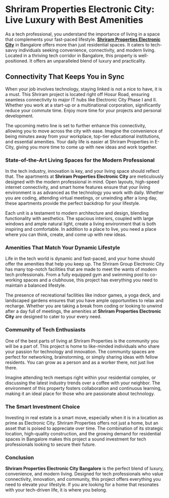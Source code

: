 # Shriram Properties Electronic City: Live Luxury with Best Amenities

As a tech professional, you understand the importance of living in a space that complements your fast-paced lifestyle. **[Shriram Properties Electronic City](https://shrirampropertieselectroniccity.com/)** in Bangalore offers more than just residential spaces. It caters to tech-savvy individuals seeking convenience, connectivity, and modern living. Located in a thriving tech corridor in Bangalore, this property is well-positioned. It offers an unparalleled blend of luxury and practicality.

## Connectivity That Keeps You in Sync

When your job involves technology, staying linked is not a nice to have, it is a must. This Shriram project is located right off Hosur Road, ensuring seamless connectivity to major IT hubs like Electronic City Phase I and II. Whether you work at a start-up or a multinational corporation, significantly reduce your commute time. Enjoy more time for your projects and personal development.

The upcoming metro line is set to further enhance this connectivity, allowing you to move across the city with ease. Imagine the convenience of being minutes away from your workplace, top-tier educational institutions, and essential amenities. Your daily life is easier at Shriram Properties in E-City, giving you more time to come up with new ideas and work together.

### State-of-the-Art Living Spaces for the Modern Professional

In the tech industry, innovation is key, and your living space should reflect that. The apartments at **Shriram Properties Electronic City** are meticulously designed with the modern professional in mind. Open layouts, high-speed internet connectivity, and smart home features ensure that your living environment is as advanced as the technology you work with daily. Whether you are coding, attending virtual meetings, or unwinding after a long day, these apartments provide the perfect backdrop for your lifestyle.

Each unit is a testament to modern architecture and design, blending functionality with aesthetics. The spacious interiors, coupled with large windows and ample natural light, create a living environment that is both inspiring and comfortable. In addition to a place to live, you need a place where you can think, create, and come up with new ideas.

### Amenities That Match Your Dynamic Lifestyle

Life in the tech world is dynamic and fast-paced, and your home should offer the amenities that help you keep up. The Shriram Group Electronic City has many top-notch facilities that are made to meet the wants of modern tech professionals. From a fully equipped gym and swimming pool to co-working spaces and a clubhouse, this project has everything you need to maintain a balanced lifestyle.

The presence of recreational facilities like indoor games, a yoga deck, and landscaped gardens ensures that you have ample opportunities to relax and recharge. Whether you are taking a break from coding or looking to unwind after a day full of meetings, the amenities at **Shriram Properties Electronic City** are designed to cater to your every need.

### Community of Tech Enthusiasts

One of the best parts of living at Shriram Properties is the community you will be a part of. This project is home to like-minded individuals who share your passion for technology and innovation. The community spaces are perfect for networking, brainstorming, or simply sharing ideas with fellow residents. You can grow as a person and as a worker there, not just live there.

Imagine attending tech meetups right within your residential complex, or discussing the latest industry trends over a coffee with your neighbor. The environment of this property fosters collaboration and continuous learning, making it an ideal place for those who are passionate about technology.

### The Smart Investment Choice

Investing in real estate is a smart move, especially when it is in a location as prime as Electronic City. Shriram Properties offers not just a home, but an asset that is poised to appreciate over time. The combination of its strategic location, high-quality construction, and the growing demand for residential spaces in Bangalore makes this project a sound investment for tech professionals looking to secure their future.

### Conclusion

**Shriram Properties Electronic City Bangalore** is the perfect blend of luxury, convenience, and modern living. Designed for tech professionals who value connectivity, innovation, and community, this project offers everything you need to elevate your lifestyle. If you are looking for a home that resonates with your tech-driven life, it is where you belong.

